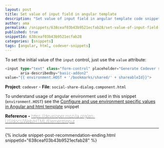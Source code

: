 ```yaml
---
layout: post
title: Set value of input field in angular template
description: "Set value of input field in angular template code snippet"
author: ama
permalink: /snippets/638ceaf03b43b9521ecfab28/set-value-of-input-field-in-angular-template
published: true
snippetId: 638ceaf03b43b9521ecfab28
categories: [snippets]
tags: [angular, html, codever-snippets]
---
```


To set the initial value of the `input` control, just use the `value` attribute:

```typescript
<input type="text" class="form-control" placeholder="Generate Codever sharable Url"
       aria-describedby="basic-addon2"
value="{{ environment.HOST + '/bookmarks/shared/' + shareableId}}">
```

**Project**: `codever` - **File**:  `social-share-dialog.component.html`

To understand usage of angular environment used in this snippet (`environment.HOST`)
see the [Configure and use environment specific values in Angular and html template](https://www.codever.dev/snippets/6389997bb160cb1fab2430fe/details) snippet

<span style="font-size: 0.9rem">
  <strong>Reference - </strong>
  <a href="https://developer.mozilla.org/en-US/docs/Web/HTML/Element/input" target="_blank" style="font-weight: lighter">
     https://developer.mozilla.org/en-US/docs/Web/HTML/Element/input
  </a>
</span>

<hr/>


 {% include snippet-post-recommendation-ending.html snippetId="638ceaf03b43b9521ecfab28" %}
